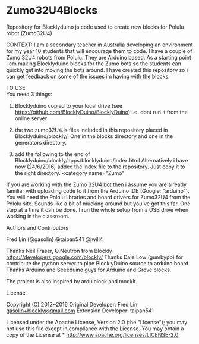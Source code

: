 # Zumo32U4Blocks
Repository for Blocklyduino js code used to create new blocks for Polulu robot (Zumo32U4)

CONTEXT:
I am a secondary teacher in Australia developing an environment for my year 10 students that will encourage them to code.
I have a couple of Zumo 32U4 robots from Polulu.  They are Arduino based.
As a starting point i am making Blocklyduino blocks for the Zumo bots so the students can quickly get into moving the bots around.
I have created this repository so i can get feedback on some of the issues im having with the blocks.

TO USE:  
You need 3 things:

1) Blocklyduino copied to your local drive (see https://github.com/BlocklyDuino/BlocklyDuino) i.e. dont run it from the online server

2) the two zumo32U4.js files included in this repository placed in Blocklyduino/blockly/.  One in the blocks directory and one in the generators directory.

3) add the following to the end of Blocklyduino/blockly/apps/blocklyduino/index.html
Alternatively i have now (24/6/2016) added the index file to the repository.  Just copy it to the right directory.
	<category name="Zumo"
           <block type="output_leftzmotor"></block>
           <block type="output_rightzmotor"></block>
           <block type="zprox_sense"></block>
           <block type="button_a"></block>
           <block type="button_b"></block>
           <block type="button_c"></block>
           <block type="lcd_clear"></block>
           <block type="lcd_string"></block>
           <block type="lcd_number"></block>
    </category>
    
If you are working with the Zumo 32U4 bot then i assume you are already familiar with uploading code to it from the 
Arduino IDE (Google: "arduino").  You will need the Pololu libraries and board drivers for Zumo32U4 from the Pololu site.
Sounds like a bit of mucking around but you've got this far.  One step at a time it can be done.
I run the whole setup from a USB drive when working in the classroom.

Authors and Contributors

Fred Lin (@gasolin) @taipan541 @jwill4

Thanks Neil Fraser, Q.Neutron from Blockly https://developers.google.com/blockly/ Thanks Dale Low (gumbypp) for contribute the python server to pipe BlocklyDuino source to arduino board. Thanks Arduino and Seeeduino guys for Arduino and Grove blocks.

The project is also inspired by arduiblock and modkit

License

Copyright (C) 2012~2016 Original Developer: Fred Lin gasolin+blockly@gmail.com Extension Developer: taipan541

Licensed under the Apache License, Version 2.0 (the "License");
you may not use this file except in compliance with the License.
You may obtain a copy of the License at *
http://www.apache.org/licenses/LICENSE-2.0
